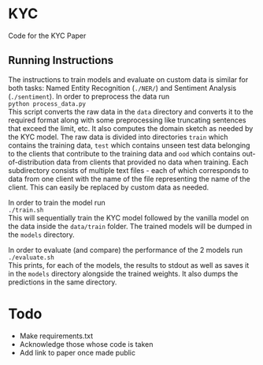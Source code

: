 # KYC
Code for the KYC Paper

## Running Instructions
The instructions to train models and evaluate on custom data is similar for both tasks: Named Entity Recognition (`./NER/`) and Sentiment Analysis (`./sentiment`). In order to preprocess the data run     
 ``python process_data.py``   
 This script converts the raw data in the `data` directory and converts it to the required format along with some preprocessing like truncating sentences that exceed the limit, etc. It also computes the domain sketch as needed by the KYC model. The raw data is divided into directories `train` which contains the training data, `test` which contains unseen test data belonging to the clients that contribute to the training data and `ood` which contains out-of-distribution data from clients that provided no data when training. Each subdirectory consists of multiple text files - each of which corresponds to data from one client with the name of the file representing the name of the client. This can easily be replaced by custom data as needed.
 
 In order to train the model run   
 ``./train.sh
 ``   
 This will sequentially train the KYC model followed by the vanilla model on the data inside the `data/train` folder. The trained models will be dumped in the `models` directory.
 
 In order to evaluate (and compare) the performance of the 2 models run    
 ``./evaluate.sh``   
 This prints, for each of the models, the results to stdout as well as saves it in the `models` directory alongside the trained weights. It also dumps the predictions in the same directory.

# Todo
* Make requirements.txt
* Acknowledge those whose code is taken
* Add link to paper once made public
